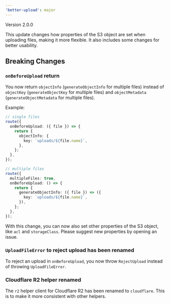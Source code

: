 ```yaml
---
'better-upload': major
---
```


Version 2.0.0

This update changes how properties of the S3 object are set when uploading files, making it more flexible. It also includes some changes for better usability.

## Breaking Changes

### `onBeforeUpload` return

You now return `objectInfo` (`generateObjectInfo` for multiple files) instead of `objectKey` (`generateObjectKey` for multiple files) and `objectMetadata` (`generateObjectMetadata` for multiple files).

Example:

```ts
// single files
route({
  onBeforeUpload: ({ file }) => {
    return {
      objectInfo: {
        key: `uploads/${file.name}`,
      },
    };
  },
});

// multiple files
route({
  multipleFiles: true,
  onBeforeUpload: () => {
    return {
      generateObjectInfo: ({ file }) => ({
        key: `uploads/${file.name}`,
      }),
    };
  },
});
```

With this change, you can now also set other properties of the S3 object, like `acl` and `storageClass`. Please suggest new properties by opening an issue.

### `UploadFileError` to reject upload has been renamed

To reject an upload in `onBeforeUpload`, you now throw `RejectUpload` instead of throwing `UploadFileError`.

### Cloudflare R2 helper renamed

The `r2` helper client for Cloudflare R2 has been renamed to `cloudflare`. This is to make it more consistent with other helpers.
